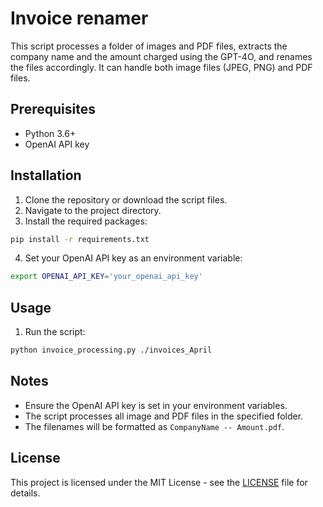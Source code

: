 # Invoice renamer

This script processes a folder of images and PDF files, extracts the company name and the amount charged using the GPT-4O, and renames the files accordingly. It can handle both image files (JPEG, PNG) and PDF files.

## Prerequisites

- Python 3.6+
- OpenAI API key

## Installation

1. Clone the repository or download the script files.
2. Navigate to the project directory.
3. Install the required packages:

```sh
pip install -r requirements.txt
```

4. Set your OpenAI API key as an environment variable:

```sh
export OPENAI_API_KEY='your_openai_api_key'
```

## Usage

1. Run the script:

```sh
python invoice_processing.py ./invoices_April
```

## Notes

- Ensure the OpenAI API key is set in your environment variables.
- The script processes all image and PDF files in the specified folder.
- The filenames will be formatted as `CompanyName -- Amount.pdf`.

## License

This project is licensed under the MIT License - see the [LICENSE](LICENSE) file for details.
